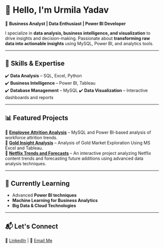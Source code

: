 # 👋 Hello, I'm Urmila Yadav  

🎯 **Business Analyst | Data Enthusiast | Power BI Developer**  

I specialize in **data analysis, business intelligence, and visualization** to drive insights and decision-making. Passionate about **transforming raw data into actionable insights** using MySQL, Power BI, and analytics tools.  

---

## 🔹 Skills & Expertise  
✔️ **Data Analysis** – SQL, Excel, Python  
✔️ **Business Intelligence** – Power BI, Tableau  
✔️ **Database Management** – MySQL 
✔️ **Data Visualization** – Interactive dashboards and reports  

---

## 📊 Featured Projects  
🔹 **[Employee Attrition Analysis](https://github.com/urmilayadav1/employee-attrition-analysis)** – MySQL and Power BI-based analysis of workforce attrition trends.  
🔹 **[Gold Insight Analysis](https://github.com/urmilayadav1/Gold-Insight-Analysis)** – Analysis of Gold Market Exploration Using MS Excel and Tableau.                                  
🔹 **[Netflix Trends and Forecasts](https://github.com/urmilayadav1/Netflix-Trends-and-Forecasts)** – An interactive project analyzing Netflix content trends and forecasting future additions using advanced data analysis techniques.

---

## 🌱 Currently Learning  
- Advanced **Power BI techniques**  
- **Machine Learning for Business Analytics**  
- **Big Data & Cloud Technologies**  

---

## 📬 Let's Connect  
📌 [LinkedIn](https://www.linkedin.com/in/urmila-yadav-4475771bb/) | 📧 [Email Me](mailto:urmila1412.yadav@gmail.com)  


